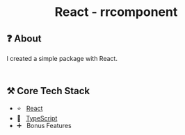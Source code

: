 <h1 align="center">
   React - rrcomponent
</h1>

<h2>
❓ About
</h2>

I created a simple package with React.

<h2>
<br />
⚒️ Core Tech Stack
</h2>

- ⭐️ &nbsp; [React](https://legacy.reactjs.org)
- 💙 &nbsp; [TypeScript](https://www.typescriptlang.org)
- ➕ &nbsp; Bonus Features
